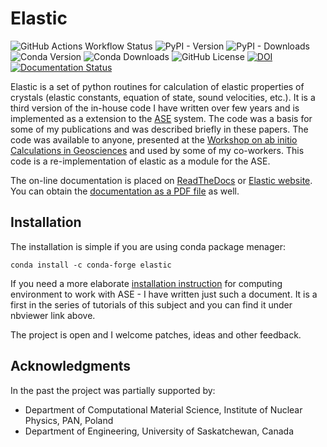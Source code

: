 Elastic
=======

![GitHub Actions Workflow Status](https://img.shields.io/github/actions/workflow/status/jochym/Elastic/pypi.yml)
![PyPI - Version](https://img.shields.io/pypi/v/elastic)
![PyPI - Downloads](https://img.shields.io/pypi/dm/elastic?label=PyPi)
![Conda Version](https://img.shields.io/conda/vn/conda-forge/elastic)
![Conda Downloads](https://img.shields.io/conda/dn/conda-forge/elastic?label=forge)
![GitHub License](https://img.shields.io/github/license/jochym/Elastic)
[![DOI](https://zenodo.org/badge/doi/10.5281/zenodo.593721.svg)](https://doi.org/10.5281/zenodo.593721)
[![Documentation Status](https://readthedocs.org/projects/elastic/badge/?version=latest)](https://elastic.readthedocs.io/latest)

Elastic is a set of python routines for calculation of elastic
properties of crystals (elastic constants, equation of state, sound
velocities, etc.). It is a third version of the in-house code I have
written over few years and is implemented as a extension to the
[ASE](https://wiki.fysik.dtu.dk/ase/) system. The code was a basis for
some of my publications and was described briefly in these papers. The
code was available to anyone, presented at the [Workshop on ab initio
Calculations in Geosciences](http://wolf.ifj.edu.pl/workshop/work2008/)
and used by some of my co-workers. This code is a re-implementation of
elastic as a module for the ASE.

The on-line documentation is placed on
[ReadTheDocs](http://elastic.rtfd.org/) or [Elastic
website](http://wolf.ifj.edu.pl/elastic/). You can obtain the
[documentation as a PDF
file](https://media.readthedocs.org/pdf/elastic/stable/elastic.pdf) as
well.


Installation
------------

The installation is simple if you are using conda package menager:

    conda install -c conda-forge elastic

If you need a more elaborate [installation
instruction](http://nbviewer.ipython.org/github/jochym/qe-doc/blob/master/Installation.ipynb)
for computing environment to work with ASE - I have written just such a
document. It is a first in the series of tutorials of this subject and
you can find it under nbviewer link above.

The project is open and I welcome patches, ideas and other feedback.

Acknowledgments
---------------

In the past the project was partially supported by:

-   Department of Computational Material Science, Institute of Nuclear
    Physics, PAN, Poland
-   Department of Engineering, University of Saskatchewan, Canada
